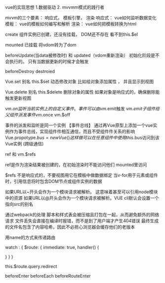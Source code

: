 vue的实现思想
1.数据驱动
2. mvvmm模式的践行者

mvvm的三个要素： 响应式， 模板引擎， 渲染
响应式： vue如何监听数据变化
模板： vue的模板如何编写和解析
渲染： vue如何把模板转换为html

create
组件实例已创建，还没有挂载， DOM还不存在 看不到this.$el

mounted
已挂载 将vdom转为了dom

beforeUpdate(当data被修改时) 和 updated（vdom重新渲染） 初始化阶段是不会执行的。 只有当数据更新的时候才会触发

beforeDestroy
destroied

Vue.set 别名 this.$set
动态修改对象 比如给对象添加属性 ， 并且显示到视图

Vue.delete  别名 this.$delete
删除对象的属性 如果对象是响应式的，确保删除能触发更新视图

vm.$on 监听当前实例上的自定义事件。事件可以由vm.$emit触发
vm.$emit 子组件给父组件派发事件
vm.$once
vm.$off

事件的派发和监听是同一个实例
【事件总线】 通过再Vue原型上添加一个vue实例作为事件总线，实现组件件相互通信，而且不受组件件关系的影响
Vue.propotype.$bus = new Vue()
这样做可以在任意组件中使用this.$bus访问到该Vue实例  (跨级通信)


ref 和 vm.$refs

ref是作为渲染结果被创建的，在初始渲染时不能访问他们 mounted里访问

$refs 不是响应式的，不要视图用它在模板中做数据绑定
当v-for用于元素或组件时，引用信息将时包含DOM节点或组件实例的数据

如果URL以~开头会作为一个模块请求被解析。 这意味着甚至可以引用node模块中的资源
如果URL以@开头会作为一个模块请求被解析。VUE cli默认会设置一个指向src的别名

通过webpack的处理
脚本和样式表会被压缩且打包在一起，从而避免额外的网络请求
文件丢失会直接在编译时报错，而不是到了用户端才产生404错误
最终生成的文件名包含了内容哈希，因此不必担心浏览器会缓存他们的老版本

用name的方式来传递路由


watch : {
	$route: {
	immediate: true,
	handler() {

}
}
}

this.$route.query.redirect

beforeEnter beforeEach beforeRouteEnter



